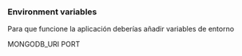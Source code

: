 ### Environment variables
Para que funcione la aplicación deberías añadir variables de entorno

MONGODB_URI
PORT